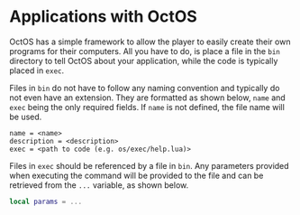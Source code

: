 # Applications with OctOS
OctOS has a simple framework to allow the player to easily create their own programs for their computers. All you have to do, is place a file in the `bin` directory to tell OctOS about your application, while the code is typically placed in `exec`.

Files in `bin` do not have to follow any naming convention and typically do not even have an extension. They are formatted as shown below, `name` and `exec` being the only required fields. If `name` is not defined, the file name will be used.

```
name = <name>
description = <description>
exec = <path to code (e.g. os/exec/help.lua)>
```

Files in `exec` should be referenced by a file in `bin`. Any parameters provided when executing the command will be provided to the file and can be retrieved from the `...` variable, as shown below.

```lua
local params = ...
```